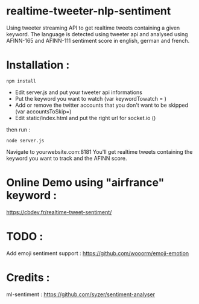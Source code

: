 # realtime-tweeter-nlp-sentiment
Using tweeter streaming API to get realtime tweets containing a given keyword.
The language is detected using tweeter api and analysed using AFINN-165 and AFINN-111 sentiment score in english, german and french.

# Installation :

	npm install

- Edit server.js and put your tweeter api informations
- Put the keyword you want to watch (var keywordTowatch = )
- Add or remove the twitter accounts that you don't want to be skipped (var accountsToSkip=)
- Edit static/index.html and put the right url for socket.io (<script src="http://localhost:8181/socket.io/socket.io.js"></script>)


then run :

    node server.js
    
Navigate to yourwebsite.com:8181
You'll get realtime tweets containing the keyword you want to track and the AFINN score.

# Online Demo using "airfrance" keyword :
https://cbdev.fr/realtime-tweet-sentiment/
	
# TODO :
Add emoji sentiment support : https://github.com/wooorm/emoji-emotion

# Credits :
ml-sentiment : https://github.com/syzer/sentiment-analyser
